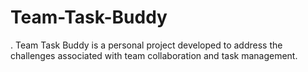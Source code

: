 # Team-Task-Buddy
. Team Task Buddy is a personal project developed to address the challenges associated with team collaboration and task management.
